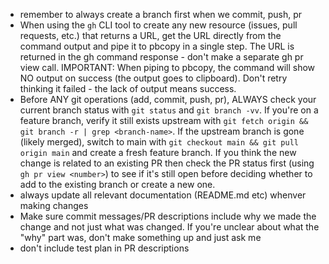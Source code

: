 - remember to always create a branch first when we commit, push, pr
- When using the `gh` CLI tool to create any new resource (issues, pull requests, etc.) that returns a URL, get the URL directly from the command output and pipe it to pbcopy in a single step. The URL is returned in the gh command response - don't make a separate gh pr view call. IMPORTANT: When piping to pbcopy, the command will show NO output on success (the output goes to clipboard). Don't retry thinking it failed - the lack of output means success.
- Before ANY git operations (add, commit, push, pr), ALWAYS check your current branch status with `git status` and `git branch -vv`. If you're on a feature branch, verify it still exists upstream with `git fetch origin && git branch -r | grep <branch-name>`. If the upstream branch is gone (likely merged), switch to main with `git checkout main && git pull origin main` and create a fresh feature branch. If you think the new change is related to an existing PR then check the PR status first (using `gh pr view <number>`) to see if it's still open before deciding whether to add to the existing branch or create a new one.
- always update all relevant documentation (README.md etc) whenver making changes
- Make sure commit messages/PR descriptions include why we made the change and not just what was changed. If you're unclear about what the "why" part was, don't make something up and just ask me
- don't include test plan in PR descriptions